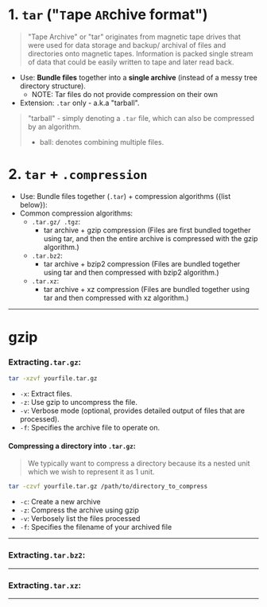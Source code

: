 
# 1. `tar` ("`T`ape `AR`chive format")

> "Tape Archive" or "tar" originates from magnetic tape drives that were used for data storage and backup/ archival of files and directories onto magnetic tapes. Information is packed single stream of data that could be easily written to tape and later read back.

- Use: **Bundle files** together into a **single archive** (instead of a messy tree directory structure).
	- NOTE: Tar files do not provide compression on their own
- Extension: `.tar` only - a.k.a "tarball". 

> "tarball" - simply denoting a `.tar` file, which can also be compressed by an algorithm. 
> - ball: denotes combining multiple files.

# 2. `tar` + `.compression`
- Use: Bundle files together (`.tar`) + compression algorithms ({list below}):
- Common compression algorithms:
	- `.tar.gz/ .tgz`: 
		- tar archive + gzip compression (Files are first bundled together using tar, and then the entire archive is compressed with the gzip algorithm.)
	- `.tar.bz2`:
		- tar archive + bzip2 compression (Files are bundled together using tar and then compressed with bzip2 algorithm.)
	- `.tar.xz`:
		- tar archive + xz compression (Files are bundled together using tar and then compressed with xz algorithm.)
  
------
# gzip
### Extracting`.tar.gz`:
``` bash
tar -xzvf yourfile.tar.gz
```
- `-x`: Extract files.
- `-z`: Use gzip to uncompress the file.
- `-v`: Verbose mode (optional, provides detailed output of files that are processed).
- `-f`: Specifies the archive file to operate on.

#### Compressing a directory into `.tar.gz`:
> We typically want to compress a directory because its a nested unit which we wish to represent it as 1 unit.
``` bash
tar -czvf yourfile.tar.gz /path/to/directory_to_compress
```
- `-c`: Create a new archive
- `-z`: Compress the archive using gzip
- `-v`: Verbosely list the files processed
- `-f`: Specifies the filename of your archived file

------
### Extracting`.tar.bz2`:

-----
### Extracting`.tar.xz`:

-----